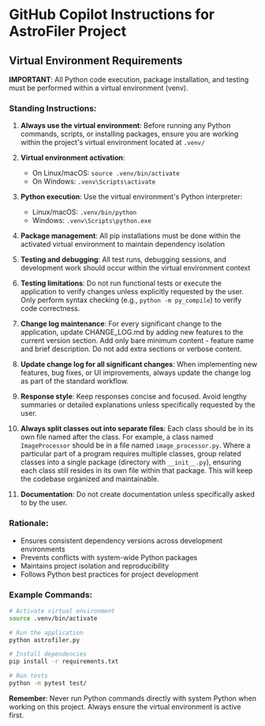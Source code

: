 # GitHub Copilot Instructions for AstroFiler Project

## Virtual Environment Requirements

**IMPORTANT**: All Python code execution, package installation, and testing must be performed within a virtual environment (venv).

### Standing Instructions:

1. **Always use the virtual environment**: Before running any Python commands, scripts, or installing packages, ensure you are working within the project's virtual environment located at `.venv/`

2. **Virtual environment activation**: 
   - On Linux/macOS: `source .venv/bin/activate`
   - On Windows: `.venv\Scripts\activate`

3. **Python execution**: Use the virtual environment's Python interpreter:
   - Linux/macOS: `.venv/bin/python`
   - Windows: `.venv\Scripts\python.exe`

4. **Package management**: All pip installations must be done within the activated virtual environment to maintain dependency isolation

5. **Testing and debugging**: All test runs, debugging sessions, and development work should occur within the virtual environment context

6. **Testing limitations**: Do not run functional tests or execute the application to verify changes unless explicitly requested by the user. Only perform syntax checking (e.g., `python -m py_compile`) to verify code correctness.

7. **Change log maintenance**: For every significant change to the application, update CHANGE_LOG.md by adding new features to the current version section. Add only bare minimum content - feature name and brief description. Do not add extra sections or verbose content.

8. **Update change log for all significant changes**: When implementing new features, bug fixes, or UI improvements, always update the change log as part of the standard workflow.

9. **Response style**: Keep responses concise and focused. Avoid lengthy summaries or detailed explanations unless specifically requested by the user.

10. **Always split classes out into separate files**: Each class should be in its own file named after the class. For example, a class named `ImageProcessor` should be in a file named `image_processor.py`. Where a particular part of a program requires multiple classes, group related classes into a single package (directory with `__init__.py`), ensuring each class still resides in its own file within that package. This will keep the codebase organized and maintainable.

11. **Documentation**: Do not create documentation unless specifically asked to by the user.

### Rationale:
- Ensures consistent dependency versions across development environments
- Prevents conflicts with system-wide Python packages
- Maintains project isolation and reproducibility
- Follows Python best practices for project development

### Example Commands:
```bash
# Activate virtual environment
source .venv/bin/activate

# Run the application
python astrofiler.py

# Install dependencies
pip install -r requirements.txt

# Run tests
python -m pytest test/
```

**Remember**: Never run Python commands directly with system Python when working on this project. Always ensure the virtual environment is active first.
